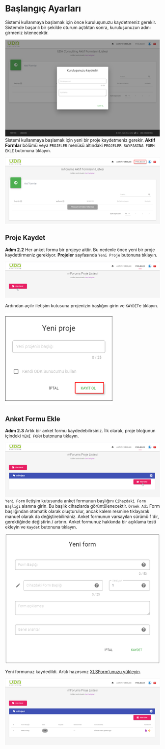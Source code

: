 # Başlangıç Ayarları
Sistemi kullanmaya başlamak için önce kuruluşunuzu kaydetmeniz gerekir. Sistemde başarılı bir şekilde oturum açtıktan sonra, kuruluşunuzun adını girmeniz istenecektir.
 
![An image](./img/s2_0-RegOrganization.png)
Sistemi kullanmaya başlamak için yeni bir proje kaydetmeniz gerekir. **Aktif Formlar** bölümü veya `PROJELER` menüsü altındaki `PROJELER SAYFASINA FORM EKLE` butonuna tıklayın.
 
![An image](./img/s2-ActiveFormsNone.png)
 
## Proje Kaydet
 
**Adım 2.2** Her anket formu bir projeye aittir. Bu nedenle önce yeni bir proje kaydettirmeniz gerekiyor. **Projeler** sayfasında `Yeni Proje` butonuna tıklayın.
 
![An image](./img/s4-ProjectsNone.png)
 
Ardından açılır iletişim kutusuna projenizin başlığını girin ve `KAYDET`e tıklayın.
 
![An image](./img/s4-ProjectsAddNew.png)
 
## Anket Formu Ekle
 
**Adım 2.3** Artık bir anket formu kaydedebilirsiniz. İlk olarak, proje bloğunun içindeki `YENİ FORM` butonuna tıklayın.
 
![An image](./img/s4-ProjectsAddForm.png)
`Yeni Form` iletişim kutusunda anket formunun başlığını `Cihazdaki Form Başlığı` alanına girin. Bu başlık cihazlarda görüntülenecektir. `Örnek Adı` Form başlığından otomatik olarak oluşturulur, ancak kalem resmine tıklayarak manuel olarak da değiştirebilirsiniz.  Anket formunun varsayılan sürümü 1'dir, gerektiğinde değiştirin / artırın. Anket formunuz hakkında bir açıklama testi ekleyin ve `Kaydet` butonuna tıklayın.
 
![An image](./img/s4-ProjectsAddFormDialog.png)
 
Yeni formunuz kaydedildi. Artık hazırsınız    [XLSForm’unuzu yükleyin](./11-upload-xlsform.html).
 
![An image](./img/s4-ProjectsDraftForm.png)
